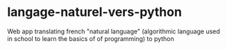 # langage-naturel-vers-python
Web app translating french "natural language" (algorithmic language used in school to learn the basics of of programming) to python
